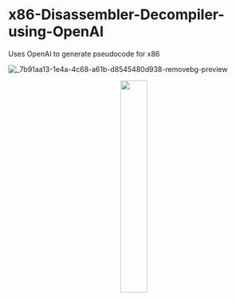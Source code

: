 # x86-Disassembler-Decompiler-using-OpenAI
Uses OpenAI to generate pseudocode for x86

![_7b91aa13-1e4a-4c68-a61b-d8545480d938-removebg-preview](https://github.com/Atrain25/x86-Disassembler-Decompiler-using-OpenAI/assets/77705564/13ef9f4e-d37b-4703-90a3-20ecdd7953ef)

<p align="center" width="100%">
    <img width="33%" src="![_7b91aa13-1e4a-4c68-a61b-d8545480d938-removebg-preview](https://github.com/Atrain25/x86-Disassembler-Decompiler-using-OpenAI/assets/77705564/13ef9f4e-d37b-4703-90a3-20ecdd7953ef)">
</p>
